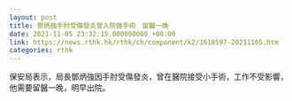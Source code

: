 ```yaml
---
layout: post
title: 鄧炳強手肘受傷發炎曾入院做手術　留醫一晚
date: 2021-11-05 23:32:15.000000000 +08:00
link: https://news.rthk.hk/rthk/ch/component/k2/1618597-20211105.htm
categories: rthk
---
```


保安局表示，局長鄧炳強因手肘受傷發炎，曾在醫院接受小手術，工作不受影響，他需要留醫一晚，明早出院。
